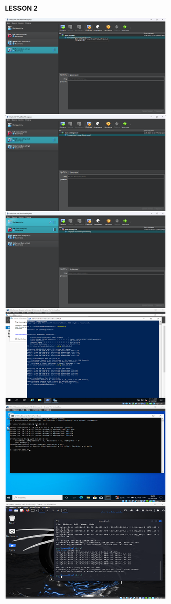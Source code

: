## LESSON 2

<div align="center">
    <img src="./ls2_1.png" alt="" width="500px" height="300px">
    <img src="./ls2_2.png" alt="" width="500px" height="300px">
    <img src="./ls2_3.png" alt="" width="500px" height="300px">
    <img src="./ls2_4.png" alt="" width="500px" height="300px">
    <img src="./ls2_5.png" alt="" width="500px" height="300px">
    <img src="./ls2_6.png" alt="" width="500px" height="300px">
</div>